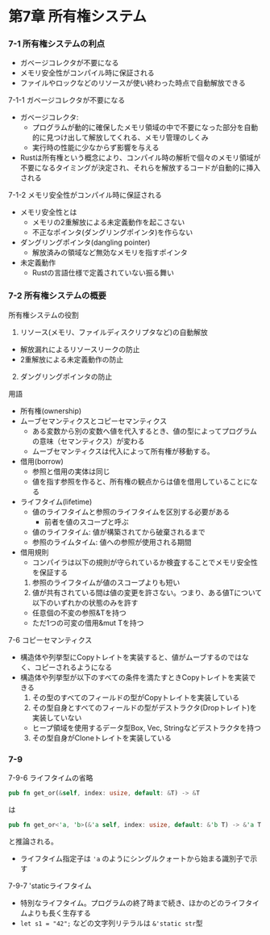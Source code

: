 第7章 所有権システム
=================

### 7-1 所有権システムの利点

- ガベージコレクタが不要になる
- メモリ安全性がコンパイル時に保証される
- ファイルやロックなどのリソースが使い終わった時点で自動解放できる

7-1-1 ガベージコレクタが不要になる

- ガベージコレクタ:
  - プログラムが動的に確保したメモリ領域の中で不要になった部分を自動的に見つけ出して解放してくれる、メモリ管理のしくみ
  - 実行時の性能に少なからず影響を与える
- Rustは所有権という概念により、コンパイル時の解析で個々のメモリ領域が不要になるタイミングが決定され、それらを解放するコードが自動的に挿入される

7-1-2 メモリ安全性がコンパイル時に保証される

- メモリ安全性とは
  - メモリの2重解放による未定義動作を起こさない
  - 不正なポインタ(ダングリングポインタ)を作らない
- ダングリングポインタ(dangling pointer)
  - 解放済みの領域など無効なメモリを指すポインタ
- 未定義動作
  - Rustの言語仕様で定義されていない振る舞い

### 7-2 所有権システムの概要

所有権システムの役割

1. リソース(メモリ、ファイルディスクリプタなど)の自動解放
  - 解放漏れによるリソースリークの防止
  - 2重解放による未定義動作の防止
2. ダングリングポインタの防止

用語

- 所有権(ownership)
- ムーブセマンティクスとコピーセマンティクス
  - ある変数から別の変数へ値を代入するとき、値の型によってプログラムの意味（セマンティクス）が変わる
  - ムーブセマンティクスは代入によって所有権が移動する。
- 借用(borrow)
  - 参照と借用の実体は同じ
  - 値を指す参照を作ると、所有権の観点からは値を借用していることになる
- ライフタイム(lifetime)
  - 値のライフタイムと参照のライフタイムを区別する必要がある
    - 前者を値のスコープと呼ぶ
  - 値のライフタイム: 値が構築されてから破棄されるまで
  - 参照のライムタイム: 値への参照が使用される期間
- 借用規則
  - コンパイラは以下の規則が守られているか検査することでメモリ安全性を保証する
  1. 参照のライフタイムが値のスコープよりも短い
  2. 値が共有されている間は値の変更を許さない。つまり、ある値Tについて以下のいずれかの状態のみを許す
    - 任意個の不変の参照&Tを持つ
    - ただ1つの可変の借用&mut Tを持つ


7-6 コピーセマンティクス

- 構造体や列挙型にCopyトレイトを実装すると、値がムーブするのではなく、コピーされるようになる
- 構造体や列挙型が以下のすべての条件を満たすときCopyトレイトを実装できる
  1. その型のすべてのフィールドの型がCopyトレイトを実装している
  2. その型自身とすべてのフィールドの型がデストラクタ(Dropトレイト)を実装していない
    - ヒープ領域を使用するデータ型Box<T>, Vec<T>, Stringなどデストラクタを持つ
  3. その型自身がCloneトレイトを実装している

### 7-9

7-9-6 ライフタイムの省略

```rust
pub fn get_or(&self, index: usize, default: &T) -> &T
```

は

```rust
pub fn get_or<'a, 'b>(&'a self, index: usize, default: &'b T) -> &'a T
```

と推論される。

- ライフタイム指定子は `'a` のようにシングルクォートから始まる識別子で示す

7-9-7 'staticライフタイム

- 特別なライフタイム。プログラムの終了時まで続き、ほかのどのライフタイムよりも長く生存する
- `let s1 = "42";` などの文字列リテラルは `&'static str`型

